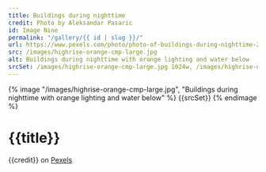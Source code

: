 ```yaml
---
title: Buildings during nighttime
credit: Photo by Aleksandar Pasaric
id: Image Nine
permalink: "/gallery/{{ id | slug }}/"
url: https://www.pexels.com/photo/photo-of-buildings-during-nighttime-2603464/
src: /images/highrise-orange-cmp-large.jpg
alt: Buildings during nighttime with orange lighting and water below
srcSet: /images/highrise-orange-cmp-large.jpg 1024w, /images/highrise-orange-cmp-med.jpg 640w, /images/highrise-orange-cmp-small.jpg 320w
---
```


{% image "/images/highrise-orange-cmp-large.jpg", "Buildings during nighttime with orange lighting and water below" %}
{{srcSet}}
{% endimage %}

# {{title}}

{{credit}} on [Pexels]({{url}})